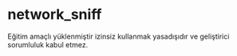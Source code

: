 # network_sniff
Eğitim amaçlı yüklenmiştir izinsiz kullanmak yasadışıdır ve geliştirici sorumluluk kabul etmez.
